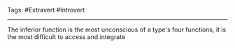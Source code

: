 Tags: #Extravert #Introvert 

---
The inferior function is the most unconscious of a type's four functions, it is the most difficult to access and integrate